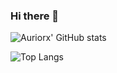 ### Hi there 👋

<!--
**auriorx/Auriorx** is a ✨ _special_ ✨ repository because its `README.md` (this file) appears on your GitHub profile.

Here are some ideas to get you started:

- 🔭 I’m currently working on ...
- 🌱 I’m currently learning ...
- 👯 I’m looking to collaborate on ...
- 🤔 I’m looking for help with ...
- 💬 Ask me about ...
- 📫 How to reach me: ...
- 😄 Pronouns: ...
- ⚡ Fun fact: ...
-->

![Auriorx' GitHub stats](https://github-readme-stats.vercel.app/api?username=Auriorx&theme=great-gatsby&hide_border=true&count_private=true)

![Top Langs](https://github-readme-stats.vercel.app/api/top-langs/?username=Auriorx&theme=great-gatsby&hide_border=true&count_private=true)
